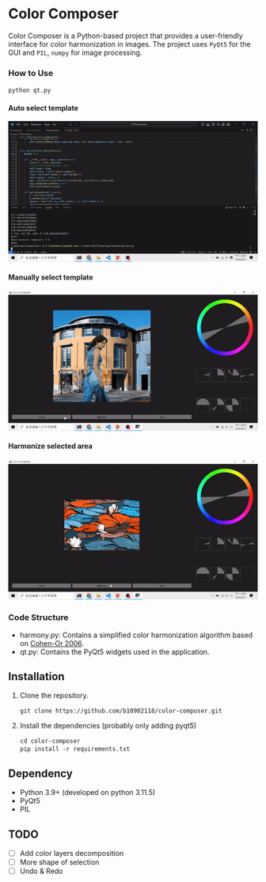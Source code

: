 # Color Composer

Color Composer is a Python-based project that provides a user-friendly interface for color harmonization in images. The project uses `PyQt5` for the GUI and `PIL`, `numpy` for image processing.

### How to Use

```shell
python qt.py
```

#### Auto select template

![](./demo/1.gif)

#### Manually select template

![](./demo/2.gif)

#### Harmonize selected area

![](./demo/3.gif)

### Code Structure

- harmony.py: Contains a simplified color harmonization algorithm based on [Cohen-Or 2006](https://igl.ethz.ch/projects/color-harmonization/harmonization.pdf).
- qt.py: Contains the PyQt5 widgets used in the application.

## Installation

1. Clone the repository.

   ```shell
   git clone https://github.com/b10902118/color-composer.git
   ```

2. Install the dependencies (probably only adding pyqt5)

   ```shell
   cd color-composer
   pip install -r requirements.txt
   ```

## Dependency

- Python 3.9+ (developed on python 3.11.5)
- PyQt5
- PIL

## TODO

- [ ] Add color layers decomposition
- [ ] More shape of selection
- [ ] Undo & Redo
